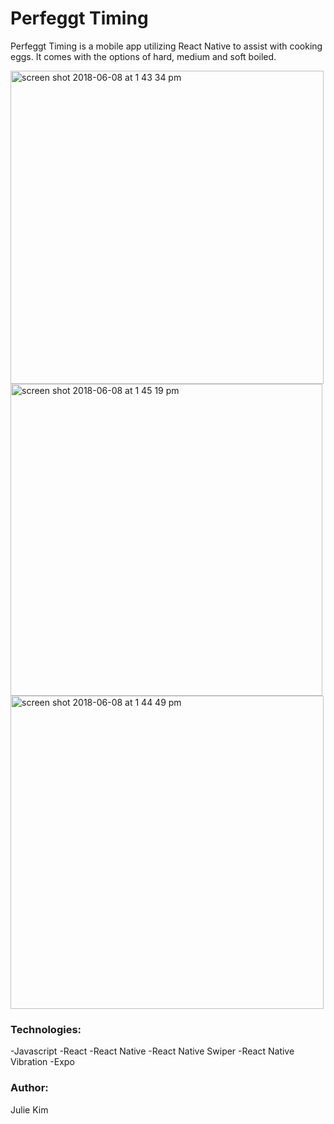 # Perfeggt Timing

Perfeggt Timing is a mobile app utilizing React Native to assist with cooking eggs.
It comes with the options of hard, medium and soft boiled. 

<img width="501" alt="screen shot 2018-06-08 at 1 43 34 pm" src="https://user-images.githubusercontent.com/24361293/41180274-8ae20232-6b22-11e8-80f3-d4986071a560.png">
<img width="499" alt="screen shot 2018-06-08 at 1 45 19 pm" src="https://user-images.githubusercontent.com/24361293/41180289-95d75d54-6b22-11e8-9327-bea3395e8ddd.png">
<img width="501" alt="screen shot 2018-06-08 at 1 44 49 pm" src="https://user-images.githubusercontent.com/24361293/41180302-9ccbc320-6b22-11e8-81ad-2dda11079660.png">



### Technologies:
-Javascript
-React
-React Native
-React Native Swiper
-React Native Vibration
-Expo



### Author:
Julie Kim 
